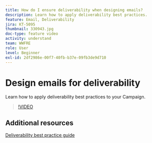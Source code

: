 ```yaml
---
title: How do I ensure deliverability when designing emails?
description: Learn how to apply deliverability best practices.
feature: Email, Deliverability
jira: KT-5095
thumbnail: 330943.jpg
doc-type: feature video
activity: understand
team: WWFRE
role: User
level: Beginner
exl-id: 2df2986e-00f7-40fb-b37e-09fb3de9d710
---
```

# Design emails for deliverability

Learn how to apply deliverability best practices to your Campaign.

>[!VIDEO](https://video.tv.adobe.com/v/330943?quality=12&learn=on)

## Additional resources

[Deliverability best practice guide](https://experienceleague.adobe.com/docs/deliverability-learn/deliverability-best-practice-guide/introduction.html)
